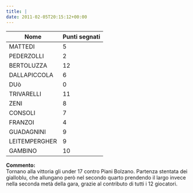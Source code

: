 ```yaml
---
title: |
date: 2011-02-05T20:15:12+00:00
---
```

| **Nome** | **Punti segnati** |
| -------- | ----------------- |
| MATTEDI | 5 |
| PEDERZOLLI | 2 |
| BERTOLUZZA | 12 |
| DALLAPICCOLA | 6 |
| DUò | 0 |
| TRIVARELLI | 11 |
| ZENI | 8 |
| CONSOLI | 7 |
| FRANZOI | 4 |
| GUADAGNINI | 9 |
| LEITEMPERGHER | 9 |
| GAMBINO | 10 |

**Commento:**  
Tornano alla vittoria gli under 17 contro Piani Bolzano. Partenza stentata dei gialloblu, che allungano però nel secondo quarto prendendo il largo invece nella seconda metà della gara, grazie al contributo di tutti i 12 giocatori.
